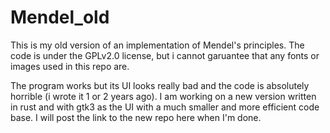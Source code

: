 # Mendel_old

This is my old version of an implementation of Mendel's principles. The code is under the GPLv2.0 license, but i cannot garuantee that any fonts or images used in this repo are.

The program works but its UI looks really bad and the code is absolutely horrible (i wrote it 1 or 2 years ago).
I am working on a new version written in rust and with gtk3 as the UI with a much smaller and more efficient code base. I will post the link to the new repo here when I'm done.
